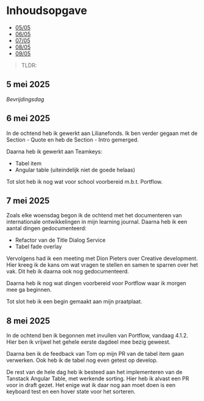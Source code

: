 # Inhoudsopgave

  - [05/05](#5-mei-2025)
  - [06/05](#6-mei-2025)
  - [07/05](#7-mei-2025)
  - [08/05](#8-mei-2025)
  - [09/05](#9-mei-2025)

> TLDR:

## 5 mei 2025

_Bevrijdingsdag_

## 6 mei 2025

In de ochtend heb ik gewerkt aan Lilianefonds. Ik ben verder gegaan met de Section - Quote en heb de Section - Intro gemerged. 

Daarna heb ik gewerkt aan Teamkeys:
- Tabel item
- Angular table (uiteindelijk niet de goede helaas)

Tot slot heb ik nog wat voor school voorbereid m.b.t. Portflow.

## 7 mei 2025

Zoals elke woensdag begon ik de ochtend met het documenteren van internationale ontwikkelingen in mijn learning journal. Daarna heb ik een aantal dingen gedocumenteerd:

- Refactor van de Title Dialog Service
- Tabel fade overlay

Vervolgens had ik een meeting met Dion Pieters over Creative development. Hier kreeg ik de kans om wat vragen te stellen en samen te sparren over het vak. Dit heb ik daarna ook nog gedocumenteerd.

Daarna heb ik nog wat dingen voorbereid voor Portflow waar ik morgen mee ga beginnen.

Tot slot heb ik een begin gemaakt aan mijn praatplaat.

## 8 mei 2025

In de ochtend ben ik begonnen met invullen van Portflow, vandaag 4.1.2. Hier ben ik vrijwel het gehele eerste dagdeel mee bezig geweest.

Daarna ben ik de feedback van Tom op mijn PR van de tabel item gaan verwerken. Ook heb ik de tabel nog even getest op develop.

De rest van de hele dag heb ik besteed aan het implementeren van de Tanstack Angular Table, met werkende sorting. Hier heb ik alvast een PR voor in draft gezet. Het enige wat ik daar nog aan moet doen is een keyboard test en een hover state voor het sorteren.


